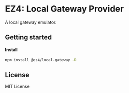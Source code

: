 # EZ4: Local Gateway Provider

A local gateway emulator.

## Getting started

#### Install

```sh
npm install @ez4/local-gateway -D
```

## License

MIT License

